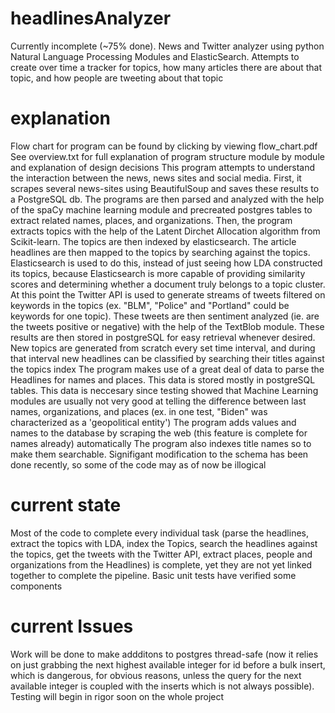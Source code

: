 # headlinesAnalyzer
Currently incomplete (~75% done). News and Twitter analyzer using python Natural Language Processing Modules and ElasticSearch. Attempts to create over time a tracker for topics, how many articles there are about that topic, and how people are tweeting about that topic
# explanation
Flow chart for program can be found by clicking by viewing flow_chart.pdf
See overview.txt for full explanation of program structure module by module and explanation of design decisions
This program attempts to understand the interaction between the news, news sites and social media. 
First, it scrapes several news-sites using BeautifulSoup and saves these results to a PostgreSQL db. The programs are then parsed and analyzed with the help of the spaCy machine learning module and precreated postgres tables to extract related names, places, and organizations. Then, the program extracts topics with the help of the Latent Dirchet Allocation algorithm from Scikit-learn. The topics are then indexed by elasticsearch. The article headlines are then mapped to the topics by searching against the topics. Elasticsearch is used to do this, instead of just seeing how LDA constructed its topics, because Elasticsearch is more capable of providing similarity scores and determining whether a document truly belongs to a topic cluster. At this point the Twitter API is used to generate streams of tweets filtered on keywords in the topics (ex. "BLM", "Police" and "Portland" could be keywords for one topic). These tweets are then sentiment analyzed (ie. are the tweets positive or negative) with the help of the TextBlob module. These results are then stored in postgreSQL for easy retrieval whenever desired. 
New topics are generated from scratch every set time interval, and during that interval new headlines can be classified by searching their titles against the topics index
The program makes use of a great deal of data to parse the Headlines for names and places. This data is stored mostly in postgreSQL tables. This data is neccesary since testing showed that Machine Learning modules are usually not very good at telling the difference between last names, organizations, and places (ex. in one test, "Biden" was characterized as a 'geopolitical entity')
The program adds values and names to the database by scraping the web (this feature is complete for names already) automatically
The program also indexes title names so to make them searchable. Signifigant modification to the schema has been done recently, so some of the code may as of now be illogical

# current state
Most of the code to complete every individual task (parse the headlines, extract the topics with LDA, index the Topics, search the headlines against the topics, get the tweets with the Twitter API, extract places, people and organizations from the Headlines) is complete, yet they are not yet linked together to complete the pipeline. Basic unit tests have verified some components

# current Issues 
Work will be done to make addditons to postgres thread-safe (now it relies on just grabbing the next highest available integer for id before a bulk insert, which is dangerous, for obvious reasons, unless the query for the next available integer is coupled with the inserts which is not always possible). Testing will begin in rigor soon on the whole project

